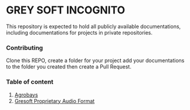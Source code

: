 # GREY SOFT INCOGNITO

This repository is expected to hold all publicly available documentations, including documentations for projects in private repositories.

### Contributing
Clone this REPO, create a folder for your project add your documentations to the folder you created then create a Pull Request.

### Table of content

1. [Agrobays](agrobays/README.md)
2. [Gresoft Proprietary Audio Format](GPAF.md)
